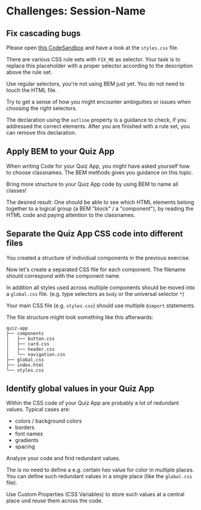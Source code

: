 # Challenges: Session-Name

## Fix cascading bugs

Please open
[this CodeSandbox](https://codesandbox.io/s/github/neuefische/web-exercises/sessions/css-structure/selectors-and-cascading?file=/css/styles.css)
and have a look at the `styles.css` file.

There are various CSS rule sets with `FIX_ME` as selector. Your task is to replace this placeholder
with a proper selector according to the description above the rule set.

Use regular selectors, you're not using BEM just yet. You do not need to touch the HTML file.

Try to get a sense of how you might encounter ambiguities or issues when choosing the right selectors.

The declaration using the `outline` property is a guidance to check, if you addressed the correct
elements. After you are finished with a rule set, you can remove this declaration.

## Apply BEM to your Quiz App

When writing Code for your Quiz App, you might have asked yourself how to choose classnames. The BEM
methods gives you guidance on this topic.

Bring more structure to your Quiz App code by using BEM to name all classes!

The desired result: One should be able to see which HTML elements belong together to a logical group
(a BEM "block" / a "component"), by reading the HTML code and paying attention to the classnames.

## Separate the Quiz App CSS code into different files

You created a structure of individual components in the previous exercise.

Now let's create a separated CSS file for each component. The filename should correspond with the
component name.

In addition all styles used across multiple components should be moved into a `global.css` file.
(e.g. type selectors as `body` or the universal selector `*`)

Your main CSS file (e.g. `styles.css`) should use multiple `@import` statements.

The file structure might look something like this afterwards:

```
quiz-app
├── components
│   ├── button.css
│   ├── card.css
│   ├── header.css
│   └── navigation.css
├── global.css
├── index.html
└── styles.css
```

## Identify global values in your Quiz App

Within the CSS code of your Quiz App are probably a lot of redundant values. Typical cases are:

- colors / background colors
- borders
- font names
- gradients
- spacing

Analyze your code and find redundant values.

The is no need to define a e.g. certain hex value for color in multiple places. You can define such
redundant values in a single place (like the `global.css` file).

Use Custom Properties (CSS Variables) to store such values at a central place und reuse them across
the code.
